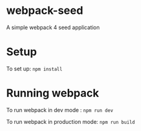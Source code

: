 # webpack-seed
A simple webpack 4 seed application

# Setup

To set up: ``` npm install ```

# Running webpack

To run webpack in dev mode : ``` npm run dev ```

To run webpack in production mode: ``` npm run build ```
